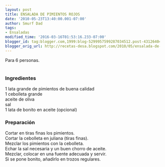```yaml
---
layout: post
title: ENSALADA DE PIMIENTOS ROJOS
date: '2010-05-23T13:40:00.001-07:00'
author: Smurf Dad
tags:
- Ensaladas
modified_time: '2016-03-16T01:53:16.233-07:00'
blogger_id: tag:blogger.com,1999:blog-5299957599287034512.post-4312640424876330699
blogger_orig_url: http://recetas-desa.blogspot.com/2010/05/ensalada-de-pimientos-rojos.html
---
```


Para 6 personas.<br /><br /><h3>Ingredientes</h3><p>1 lata grande de pimientos de buena calidad<br />1 cebolleta grande<br />aceite de oliva<br />sal<br />1 lata de bonito en aceite (opcional)</p><h3>Preparaci&oacute;n</h3><p>Cortar en tiras finas los pimientos.<br />Cortar la cebolleta en juliana (tiras finas).<br />Mezclar los pimientos con la cebolleta.<br />Echar la sal necesaria y un buen chorro de aceite.<br />Mezclar, colocar en una fuente adecuada y servir.<br />Si se pone bonito, a&ntilde;adirlo en trozos regulares.</p>